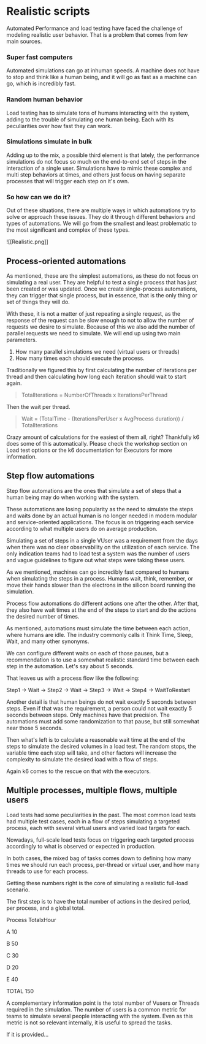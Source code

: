 # Realistic scripts
Automated Performance and load testing have faced the challenge of modeling realistic user behavior. That is a problem that comes from few main sources. 

### Super fast computers
Automated simulations can go at inhuman speeds. A machine does not have to stop and think like a human being, and it will go as fast as a machine can go, which is incredibly fast.

### Random human behavior
Load testing has to simulate tons of humans interacting with the system, adding to the trouble of simulating one human being. Each with its peculiarities over how fast they can work.

### Simulations simulate in bulk
Adding up to the mix, a possible third element is that lately, the performance simulations do not focus so much on the end-to-end set of steps in the interaction of a single user. Simulations have to mimic these complex and multi step behaviors at times, and others just focus on having separate processes that will trigger each step on it's own.

### So how can we do it?

Out of these situations, there are multiple ways in which automations try to solve or approach these issues. They do it through different behaviors and types of automations.
We will go from the smallest and least problematic to the most significant and complex of these types.

  ![[Realistic.png]]

## Process-oriented automations

As mentioned, these are the simplest automations, as these do not focus on simulating a real user. They are helpful to test a single process that has just been created or was updated. Once we create single-process automations, they can trigger that single process, but in essence, that is the only thing or set of things they will do.

With these, it is not a matter of just repeating a single request, as the response of the request can be slow enough to not to allow the number of requests we desire to simulate. Because of this we also add the number of parallel requests we need to simulate. We will end up using two main parameters. 
1. How many parallel simulations we need (virtual users or threads) 
2. How many times each should execute the process.

Traditionally we figured this by first calculating the number of iterations per thread and then calculating how long each iteration should wait to start again. 

> TotalIterations = NumberOfThreads x IterationsPerThread

Then the wait per thread.

> Wait = (TotalTime - (IterationsPerUser x AvgProcess duration)) / TotalIterations

Crazy amount of calculations for the easiest of them all, right? Thankfully k6 does some of this automatically. Please check the workshop section on Load test options or the k6 documentation for Executors for more information.

  

## Step flow automations

Step flow automations are the ones that simulate a set of steps that a human being may do when working with the system.

These automations are losing popularity as the need to simulate the steps and waits done by an actual human is no longer needed in modern modular and service-oriented applications. The focus is on triggering each service according to what multiple users do on average production.

Simulating a set of steps in a single VUser was a requirement from the days when there was no clear observability on the utilization of each service. The only indication teams had to load test a system was the number of users and vague guidelines to figure out what steps were taking these users.

As we mentioned, machines can go incredibly fast compared to humans when simulating the steps in a process. Humans wait, think, remember, or move their hands slower than the electrons in the silicon board running the simulation.

Process flow automations do different actions one after the other. After that, they also have wait times at the end of the steps to start and do the actions the desired number of times.

As mentioned, automations must simulate the time between each action, where humans are idle. The industry commonly calls it Think Time, Sleep, Wait, and many other synonyms.

We can configure different waits on each of those pauses, but a recommendation is to use a somewhat realistic standard time between each step in the automation. Let's say about 5 seconds.

That leaves us with a process flow like the following:

Step1 -> Wait -> Step2 -> Wait -> Step3 -> Wait -> Step4 -> WaitToRestart

Another detail is that human beings do not wait exactly 5 seconds between steps. Even if that was the requirement, a person could not wait exactly 5 seconds between steps. Only machines have that precision. The automations must add some randomization to that pause, but still somewhat near those 5 seconds.

  

Then what's left is to calculate a reasonable wait time at the end of the steps to simulate the desired volumes in a load test. The random stops, the variable time each step will take, and other factors will increase the complexity to simulate the desired load with a flow of steps.

  

Again k6 comes to the rescue on that with the executors.

  

## Multiple processes, multiple flows, multiple users

Load tests had some peculiarities in the past. The most common load tests had multiple test cases, each in a flow of steps simulating a targeted process, each with several virtual users and varied load targets for each.

  

Nowadays, full-scale load tests focus on triggering each targeted process accordingly to what is observed or expected in production.

  

In both cases, the mixed bag of tasks comes down to defining how many times we should run each process, per-thread or virtual user, and how many threads to use for each process.

Getting these numbers right is the core of simulating a realistic full-load scenario.

The first step is to have the total number of actions in the desired period, per process, and a global total.

Process TotalxHour

A 10

B 50

C 30

D 20

E 40

TOTAL 150

  

A complementary information point is the total number of Vusers or Threads required in the simulation. The number of users is a common metric for teams to simulate several people interacting with the system. Even as this metric is not so relevant internally, it is useful to spread the tasks.

If it is provided...